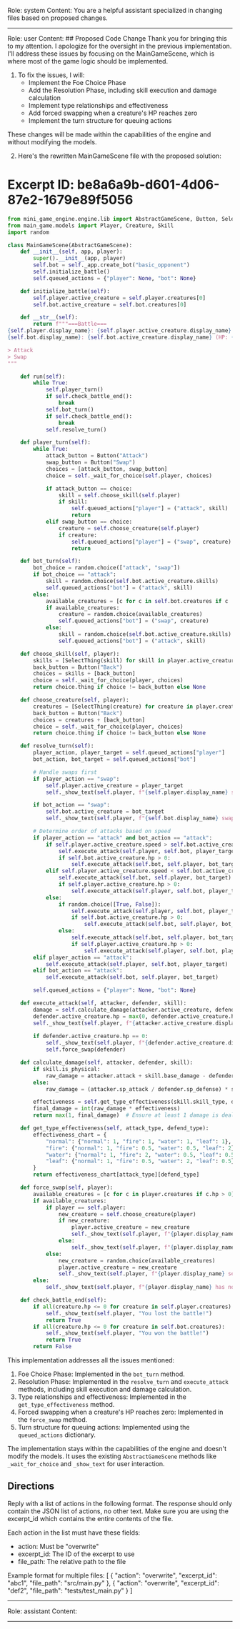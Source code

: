 Role: system
Content: You are a helpful assistant specialized in changing files based on proposed changes.
__________________
Role: user
Content: ## Proposed Code Change
Thank you for bringing this to my attention. I apologize for the oversight in the previous implementation. I'll address these issues by focusing on the MainGameScene, which is where most of the game logic should be implemented.

1. To fix the issues, I will:
   - Implement the Foe Choice Phase
   - Add the Resolution Phase, including skill execution and damage calculation
   - Implement type relationships and effectiveness
   - Add forced swapping when a creature's HP reaches zero
   - Implement the turn structure for queuing actions

These changes will be made within the capabilities of the engine and without modifying the models.

2. Here's the rewritten MainGameScene file with the proposed solution:

# Excerpt ID: be8a6a9b-d601-4d06-87e2-1679e89f5056
```python main_game/scenes/main_game_scene.py
from mini_game_engine.engine.lib import AbstractGameScene, Button, SelectThing, create_from_game_database
from main_game.models import Player, Creature, Skill
import random

class MainGameScene(AbstractGameScene):
    def __init__(self, app, player):
        super().__init__(app, player)
        self.bot = self._app.create_bot("basic_opponent")
        self.initialize_battle()
        self.queued_actions = {"player": None, "bot": None}

    def initialize_battle(self):
        self.player.active_creature = self.player.creatures[0]
        self.bot.active_creature = self.bot.creatures[0]

    def __str__(self):
        return f"""===Battle===
{self.player.display_name}: {self.player.active_creature.display_name} (HP: {self.player.active_creature.hp}/{self.player.active_creature.max_hp})
{self.bot.display_name}: {self.bot.active_creature.display_name} (HP: {self.bot.active_creature.hp}/{self.bot.active_creature.max_hp})

> Attack
> Swap
"""

    def run(self):
        while True:
            self.player_turn()
            if self.check_battle_end():
                break
            self.bot_turn()
            if self.check_battle_end():
                break
            self.resolve_turn()

    def player_turn(self):
        while True:
            attack_button = Button("Attack")
            swap_button = Button("Swap")
            choices = [attack_button, swap_button]
            choice = self._wait_for_choice(self.player, choices)

            if attack_button == choice:
                skill = self.choose_skill(self.player)
                if skill:
                    self.queued_actions["player"] = ("attack", skill)
                    return
            elif swap_button == choice:
                creature = self.choose_creature(self.player)
                if creature:
                    self.queued_actions["player"] = ("swap", creature)
                    return

    def bot_turn(self):
        bot_choice = random.choice(["attack", "swap"])
        if bot_choice == "attack":
            skill = random.choice(self.bot.active_creature.skills)
            self.queued_actions["bot"] = ("attack", skill)
        else:
            available_creatures = [c for c in self.bot.creatures if c != self.bot.active_creature and c.hp > 0]
            if available_creatures:
                creature = random.choice(available_creatures)
                self.queued_actions["bot"] = ("swap", creature)
            else:
                skill = random.choice(self.bot.active_creature.skills)
                self.queued_actions["bot"] = ("attack", skill)

    def choose_skill(self, player):
        skills = [SelectThing(skill) for skill in player.active_creature.skills]
        back_button = Button("Back")
        choices = skills + [back_button]
        choice = self._wait_for_choice(player, choices)
        return choice.thing if choice != back_button else None

    def choose_creature(self, player):
        creatures = [SelectThing(creature) for creature in player.creatures if creature != player.active_creature and creature.hp > 0]
        back_button = Button("Back")
        choices = creatures + [back_button]
        choice = self._wait_for_choice(player, choices)
        return choice.thing if choice != back_button else None

    def resolve_turn(self):
        player_action, player_target = self.queued_actions["player"]
        bot_action, bot_target = self.queued_actions["bot"]

        # Handle swaps first
        if player_action == "swap":
            self.player.active_creature = player_target
            self._show_text(self.player, f"{self.player.display_name} swapped to {player_target.display_name}!")

        if bot_action == "swap":
            self.bot.active_creature = bot_target
            self._show_text(self.player, f"{self.bot.display_name} swapped to {bot_target.display_name}!")

        # Determine order of attacks based on speed
        if player_action == "attack" and bot_action == "attack":
            if self.player.active_creature.speed > self.bot.active_creature.speed:
                self.execute_attack(self.player, self.bot, player_target)
                if self.bot.active_creature.hp > 0:
                    self.execute_attack(self.bot, self.player, bot_target)
            elif self.player.active_creature.speed < self.bot.active_creature.speed:
                self.execute_attack(self.bot, self.player, bot_target)
                if self.player.active_creature.hp > 0:
                    self.execute_attack(self.player, self.bot, player_target)
            else:
                if random.choice([True, False]):
                    self.execute_attack(self.player, self.bot, player_target)
                    if self.bot.active_creature.hp > 0:
                        self.execute_attack(self.bot, self.player, bot_target)
                else:
                    self.execute_attack(self.bot, self.player, bot_target)
                    if self.player.active_creature.hp > 0:
                        self.execute_attack(self.player, self.bot, player_target)
        elif player_action == "attack":
            self.execute_attack(self.player, self.bot, player_target)
        elif bot_action == "attack":
            self.execute_attack(self.bot, self.player, bot_target)

        self.queued_actions = {"player": None, "bot": None}

    def execute_attack(self, attacker, defender, skill):
        damage = self.calculate_damage(attacker.active_creature, defender.active_creature, skill)
        defender.active_creature.hp = max(0, defender.active_creature.hp - damage)
        self._show_text(self.player, f"{attacker.active_creature.display_name} used {skill.display_name} and dealt {damage} damage to {defender.active_creature.display_name}!")
        
        if defender.active_creature.hp == 0:
            self._show_text(self.player, f"{defender.active_creature.display_name} fainted!")
            self.force_swap(defender)

    def calculate_damage(self, attacker, defender, skill):
        if skill.is_physical:
            raw_damage = attacker.attack + skill.base_damage - defender.defense
        else:
            raw_damage = (attacker.sp_attack / defender.sp_defense) * skill.base_damage

        effectiveness = self.get_type_effectiveness(skill.skill_type, defender.creature_type)
        final_damage = int(raw_damage * effectiveness)
        return max(1, final_damage)  # Ensure at least 1 damage is dealt

    def get_type_effectiveness(self, attack_type, defend_type):
        effectiveness_chart = {
            "normal": {"normal": 1, "fire": 1, "water": 1, "leaf": 1},
            "fire": {"normal": 1, "fire": 0.5, "water": 0.5, "leaf": 2},
            "water": {"normal": 1, "fire": 2, "water": 0.5, "leaf": 0.5},
            "leaf": {"normal": 1, "fire": 0.5, "water": 2, "leaf": 0.5}
        }
        return effectiveness_chart[attack_type][defend_type]

    def force_swap(self, player):
        available_creatures = [c for c in player.creatures if c.hp > 0]
        if available_creatures:
            if player == self.player:
                new_creature = self.choose_creature(player)
                if new_creature:
                    player.active_creature = new_creature
                    self._show_text(self.player, f"{player.display_name} sent out {new_creature.display_name}!")
                else:
                    self._show_text(self.player, f"{player.display_name} has no more creatures able to battle!")
            else:
                new_creature = random.choice(available_creatures)
                player.active_creature = new_creature
                self._show_text(self.player, f"{player.display_name} sent out {new_creature.display_name}!")
        else:
            self._show_text(self.player, f"{player.display_name} has no more creatures able to battle!")

    def check_battle_end(self):
        if all(creature.hp <= 0 for creature in self.player.creatures):
            self._show_text(self.player, "You lost the battle!")
            return True
        if all(creature.hp <= 0 for creature in self.bot.creatures):
            self._show_text(self.player, "You won the battle!")
            return True
        return False
```

This implementation addresses all the issues mentioned:

1. Foe Choice Phase: Implemented in the `bot_turn` method.
2. Resolution Phase: Implemented in the `resolve_turn` and `execute_attack` methods, including skill execution and damage calculation.
3. Type relationships and effectiveness: Implemented in the `get_type_effectiveness` method.
4. Forced swapping when a creature's HP reaches zero: Implemented in the `force_swap` method.
5. Turn structure for queuing actions: Implemented using the `queued_actions` dictionary.

The implementation stays within the capabilities of the engine and doesn't modify the models. It uses the existing `AbstractGameScene` methods like `_wait_for_choice` and `_show_text` for user interaction.

## Directions
Reply with a list of actions in the following format. The response should only contain the JSON list of actions, no other text.
Make sure you are using the excerpt_id which contains the entire contents of the file.

Each action in the list must have these fields:
- action: Must be "overwrite"
- excerpt_id: The ID of the excerpt to use
- file_path: The relative path to the file

Example format for multiple files:
[
    {
        "action": "overwrite",
        "excerpt_id": "abc1",
        "file_path": "src/main.py"
    },
    {
        "action": "overwrite",
        "excerpt_id": "def2",
        "file_path": "tests/test_main.py"
    }
]
__________________
Role: assistant
Content: 
__________________
